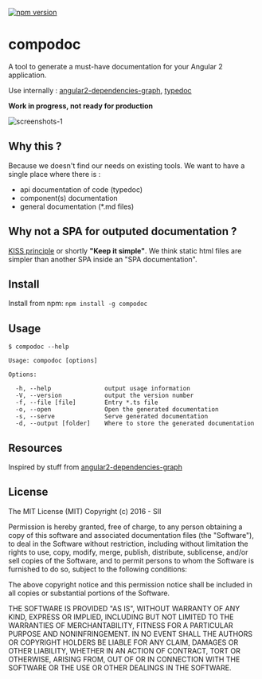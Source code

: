 [![npm version](https://badge.fury.io/js/compodoc.svg)](https://badge.fury.io/js/compodoc)

compodoc
====

A tool to generate a must-have documentation for your Angular 2 application.

Use internally : [angular2-dependencies-graph](https://github.com/manekinekko/angular2-dependencies-graph), [typedoc](https://github.com/TypeStrong/typedoc)

__Work in progress, not ready for production__

![screenshots-1](https://raw.githubusercontent.com/groupe-sii/compodoc/master/screenshots/1.png)

## Why this ?

Because we doesn't find our needs on existing tools. We want to have a single place where there is :
- api documentation of code (typedoc)
- component(s) documentation
- general documentation (\*.md files)

## Why not a SPA for outputed documentation ?

[KISS principle](https://en.wikipedia.org/wiki/KISS_principle) or shortly __"Keep it simple"__. We think static html files are simpler than another SPA inside an "SPA documentation".

## Install

Install from npm: `npm install -g compodoc`

## Usage

```
$ compodoc --help

Usage: compodoc [options]

Options:

  -h, --help               output usage information
  -V, --version            output the version number
  -f, --file [file]        Entry *.ts file
  -o, --open               Open the generated documentation
  -s, --serve              Serve generated documentation
  -d, --output [folder]    Where to store the generated documentation
```


## Resources

Inspired by stuff from [angular2-dependencies-graph](https://github.com/manekinekko/angular2-dependencies-graph)

## License

The MIT License (MIT)
Copyright (c) 2016 - SII

Permission is hereby granted, free of charge, to any person obtaining a copy of this software and associated documentation files (the "Software"), to deal in the Software without restriction, including without limitation the rights to use, copy, modify, merge, publish, distribute, sublicense, and/or sell copies of the Software, and to permit persons to whom the Software is furnished to do so, subject to the following conditions:

The above copyright notice and this permission notice shall be included in all copies or substantial portions of the Software.

THE SOFTWARE IS PROVIDED "AS IS", WITHOUT WARRANTY OF ANY KIND, EXPRESS OR IMPLIED, INCLUDING BUT NOT LIMITED TO THE WARRANTIES OF MERCHANTABILITY, FITNESS FOR A PARTICULAR PURPOSE AND NONINFRINGEMENT. IN NO EVENT SHALL THE AUTHORS OR COPYRIGHT HOLDERS BE LIABLE FOR ANY CLAIM, DAMAGES OR OTHER LIABILITY, WHETHER IN AN ACTION OF CONTRACT, TORT OR OTHERWISE, ARISING FROM, OUT OF OR IN CONNECTION WITH THE SOFTWARE OR THE USE OR OTHER DEALINGS IN THE SOFTWARE.

